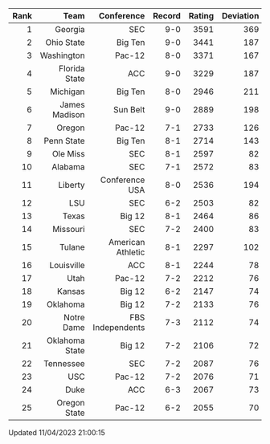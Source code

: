 | Rank  | Team                 | Conference           | Record   | Rating | Deviation |
| ---:  | ---:                 | ---:                 | ---:     | ---:   | ---:      |
| 1     | Georgia              | SEC                  | 9-0      | 3591   | 369       |
| 2     | Ohio State           | Big Ten              | 9-0      | 3441   | 187       |
| 3     | Washington           | Pac-12               | 8-0      | 3371   | 167       |
| 4     | Florida State        | ACC                  | 9-0      | 3229   | 187       |
| 5     | Michigan             | Big Ten              | 8-0      | 2946   | 211       |
| 6     | James Madison        | Sun Belt             | 9-0      | 2889   | 198       |
| 7     | Oregon               | Pac-12               | 7-1      | 2733   | 126       |
| 8     | Penn State           | Big Ten              | 8-1      | 2714   | 143       |
| 9     | Ole Miss             | SEC                  | 8-1      | 2597   | 82        |
| 10    | Alabama              | SEC                  | 7-1      | 2572   | 83        |
| 11    | Liberty              | Conference USA       | 8-0      | 2536   | 194       |
| 12    | LSU                  | SEC                  | 6-2      | 2503   | 82        |
| 13    | Texas                | Big 12               | 8-1      | 2464   | 86        |
| 14    | Missouri             | SEC                  | 7-2      | 2400   | 83        |
| 15    | Tulane               | American Athletic    | 8-1      | 2297   | 102       |
| 16    | Louisville           | ACC                  | 8-1      | 2244   | 78        |
| 17    | Utah                 | Pac-12               | 7-2      | 2212   | 76        |
| 18    | Kansas               | Big 12               | 6-2      | 2147   | 74        |
| 19    | Oklahoma             | Big 12               | 7-2      | 2133   | 76        |
| 20    | Notre Dame           | FBS Independents     | 7-3      | 2112   | 74        |
| 21    | Oklahoma State       | Big 12               | 7-2      | 2106   | 72        |
| 22    | Tennessee            | SEC                  | 7-2      | 2087   | 76        |
| 23    | USC                  | Pac-12               | 7-2      | 2076   | 71        |
| 24    | Duke                 | ACC                  | 6-3      | 2067   | 73        |
| 25    | Oregon State         | Pac-12               | 6-2      | 2055   | 70        |

Updated 11/04/2023 21:00:15

